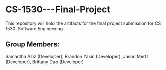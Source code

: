 # CS-1530---Final-Project

This repository will hold the artifacts for the final project submission for CS 1530: Software Engineering

## Group Members:

Samantha Aziz (Developer), Brandon Yasin (Developer), Jason Mertz (Developer), Brittany Dao (Developer)
